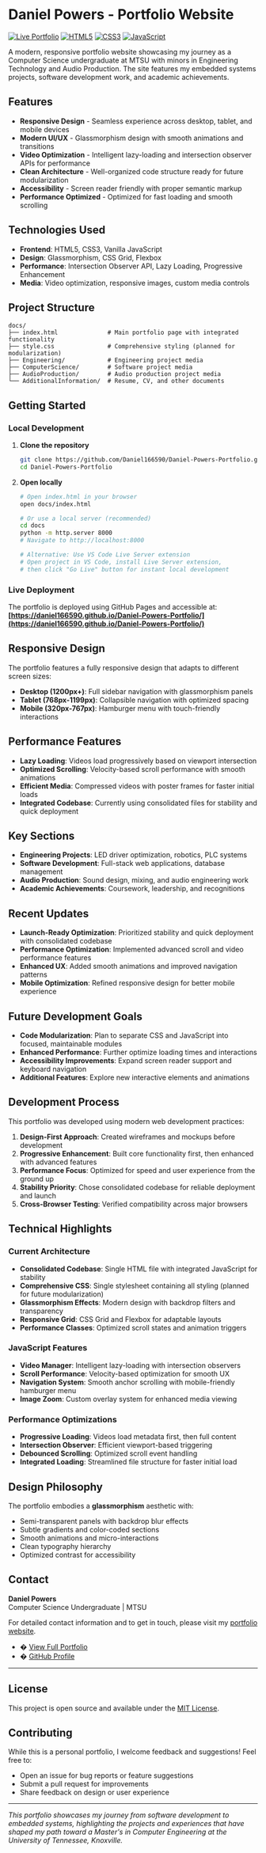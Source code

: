 # Daniel Powers - Portfolio Website

[![Live Portfolio](https://img.shields.io/badge/Portfolio-Live%20Site-brightgreen)](https://daniel166590.github.io/Daniel-Powers-Portfolio/)
[![HTML5](https://img.shields.io/badge/HTML5-E34F26?logo=html5&logoColor=white)](https://developer.mozilla.org/en-US/docs/Web/HTML)
[![CSS3](https://img.shields.io/badge/CSS3-1572B6?logo=css3&logoColor=white)](https://developer.mozilla.org/en-US/docs/Web/CSS)
[![JavaScript](https://img.shields.io/badge/JavaScript-F7DF1E?logo=javascript&logoColor=black)](https://developer.mozilla.org/en-US/docs/Web/JavaScript)

A modern, responsive portfolio website showcasing my journey as a Computer Science undergraduate at MTSU with minors in Engineering Technology and Audio Production. The site features my embedded systems projects, software development work, and academic achievements.

## Features

- **Responsive Design** - Seamless experience across desktop, tablet, and mobile devices
- **Modern UI/UX** - Glassmorphism design with smooth animations and transitions
- **Video Optimization** - Intelligent lazy-loading and intersection observer APIs for performance
- **Clean Architecture** - Well-organized code structure ready for future modularization
- **Accessibility** - Screen reader friendly with proper semantic markup
- **Performance Optimized** - Optimized for fast loading and smooth scrolling

## Technologies Used

- **Frontend**: HTML5, CSS3, Vanilla JavaScript
- **Design**: Glassmorphism, CSS Grid, Flexbox
- **Performance**: Intersection Observer API, Lazy Loading, Progressive Enhancement
- **Media**: Video optimization, responsive images, custom media controls

## Project Structure

```
docs/
├── index.html              # Main portfolio page with integrated functionality
├── style.css               # Comprehensive styling (planned for modularization)
├── Engineering/            # Engineering project media
├── ComputerScience/        # Software project media
├── AudioProduction/        # Audio production project media
└── AdditionalInformation/  # Resume, CV, and other documents
```

## Getting Started

### Local Development

1. **Clone the repository**
   ```bash
   git clone https://github.com/Daniel166590/Daniel-Powers-Portfolio.git
   cd Daniel-Powers-Portfolio
   ```

2. **Open locally**
   ```bash
   # Open index.html in your browser
   open docs/index.html
   
   # Or use a local server (recommended)
   cd docs
   python -m http.server 8000
   # Navigate to http://localhost:8000
   
   # Alternative: Use VS Code Live Server extension
   # Open project in VS Code, install Live Server extension,
   # then click "Go Live" button for instant local development
   ```

### Live Deployment

The portfolio is deployed using GitHub Pages and accessible at:
**[https://daniel166590.github.io/Daniel-Powers-Portfolio/](https://daniel166590.github.io/Daniel-Powers-Portfolio/)**

## Responsive Design

The portfolio features a fully responsive design that adapts to different screen sizes:

- **Desktop (1200px+)**: Full sidebar navigation with glassmorphism panels
- **Tablet (768px-1199px)**: Collapsible navigation with optimized spacing
- **Mobile (320px-767px)**: Hamburger menu with touch-friendly interactions

## Performance Features

- **Lazy Loading**: Videos load progressively based on viewport intersection
- **Optimized Scrolling**: Velocity-based scroll performance with smooth animations
- **Efficient Media**: Compressed videos with poster frames for faster initial loads
- **Integrated Codebase**: Currently using consolidated files for stability and quick deployment

## Key Sections

- **Engineering Projects**: LED driver optimization, robotics, PLC systems
- **Software Development**: Full-stack web applications, database management
- **Audio Production**: Sound design, mixing, and audio engineering work
- **Academic Achievements**: Coursework, leadership, and recognitions

## Recent Updates

- **Launch-Ready Optimization**: Prioritized stability and quick deployment with consolidated codebase
- **Performance Optimization**: Implemented advanced scroll and video performance features
- **Enhanced UX**: Added smooth animations and improved navigation patterns
- **Mobile Optimization**: Refined responsive design for better mobile experience

## Future Development Goals

- **Code Modularization**: Plan to separate CSS and JavaScript into focused, maintainable modules
- **Enhanced Performance**: Further optimize loading times and interactions
- **Accessibility Improvements**: Expand screen reader support and keyboard navigation
- **Additional Features**: Explore new interactive elements and animations

## Development Process

This portfolio was developed using modern web development practices:

1. **Design-First Approach**: Created wireframes and mockups before development
2. **Progressive Enhancement**: Built core functionality first, then enhanced with advanced features
3. **Performance Focus**: Optimized for speed and user experience from the ground up
4. **Stability Priority**: Chose consolidated codebase for reliable deployment and launch
5. **Cross-Browser Testing**: Verified compatibility across major browsers

## Technical Highlights

### Current Architecture
- **Consolidated Codebase**: Single HTML file with integrated JavaScript for stability
- **Comprehensive CSS**: Single stylesheet containing all styling (planned for future modularization)
- **Glassmorphism Effects**: Modern design with backdrop filters and transparency
- **Responsive Grid**: CSS Grid and Flexbox for adaptable layouts
- **Performance Classes**: Optimized scroll states and animation triggers

### JavaScript Features
- **Video Manager**: Intelligent lazy-loading with intersection observers
- **Scroll Performance**: Velocity-based optimization for smooth UX
- **Navigation System**: Smooth anchor scrolling with mobile-friendly hamburger menu
- **Image Zoom**: Custom overlay system for enhanced media viewing

### Performance Optimizations
- **Progressive Loading**: Videos load metadata first, then full content
- **Intersection Observer**: Efficient viewport-based triggering
- **Debounced Scrolling**: Optimized scroll event handling
- **Integrated Loading**: Streamlined file structure for faster initial load

## Design Philosophy

The portfolio embodies a **glassmorphism** aesthetic with:
- Semi-transparent panels with backdrop blur effects
- Subtle gradients and color-coded sections
- Smooth animations and micro-interactions
- Clean typography hierarchy
- Optimized contrast for accessibility

## Contact

**Daniel Powers**  
Computer Science Undergraduate | MTSU  

For detailed contact information and to get in touch, please visit my [portfolio website](https://daniel166590.github.io/Daniel-Powers-Portfolio/).

- � [View Full Portfolio](https://daniel166590.github.io/Daniel-Powers-Portfolio/)
- � [GitHub Profile](https://github.com/Daniel166590)  

---

## License

This project is open source and available under the [MIT License](LICENSE).

## Contributing

While this is a personal portfolio, I welcome feedback and suggestions! Feel free to:

- Open an issue for bug reports or feature suggestions
- Submit a pull request for improvements
- Share feedback on design or user experience

---

*This portfolio showcases my journey from software development to embedded systems, highlighting the projects and experiences that have shaped my path toward a Master's in Computer Engineering at the University of Tennessee, Knoxville.*

